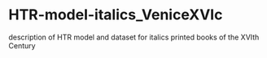 # HTR-model-italics_VeniceXVIc
description of HTR model and dataset for italics printed books of the XVIth Century
